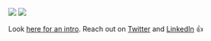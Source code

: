 ![](https://github-readme-stats.vercel.app/api?include_all_commits=true&hide_title=true&username=foksord&count_private=true&show_icons=true&theme=graywhite) ![](https://github-readme-stats.vercel.app/api/top-langs/?username=foksord&layout=compact)

Look [here for an intro](https://foksord.github.io/). Reach out on [Twitter](https://twitter.com/foksord) and [LinkedIn](https://www.linkedin.com/in/foksord/) 👍
